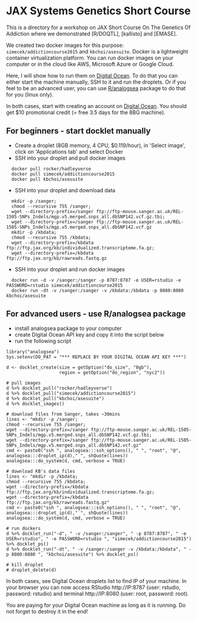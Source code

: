 # JAX Systems Genetics Short Course

This is a directory for a workshop on JAX Short Course On The Genetics Of Addiction where we demonstrated [R/DOQTL], [kallisto] and [EMASE].

We created two docker images for this purpose: `simecek/addictioncourse2015` and `kbchoi/asesuite`. Docker is a lightweight container virtualization platform. You can run docker images on your computer or in the cloud like AWS, Microsoft Azure or Google Cloud. 

Here, I will show how to run them on [Digital Ocean](https://www.digitalocean.com/?refcode=673c97887267). To do that you can either start the machine manually, SSH to it and run the droplets. Or if you feel to be an advanced user, you can use [R/analogsea](https://github.com/sckott/analogsea) package to do that for you (linux only). 

In both cases, start with creating an account on [Digital Ocean](https://www.digitalocean.com/?refcode=673c97887267). You should get $10 promotional credit (= free 3.5 days for the 8BG machine).

## For beginners - start docklet manually

* Create a droplet (8GB memory, 4 CPU, $0.119/hour), in 'Select image', click on 'Applications tab' and select Docker
* SSH into your droplet and pull docker images
```{r}
  docker pull rocker/hadleyverse
  docker pull simecek/addictioncourse2015
  docker pull kbchoi/asesuite
```
* SSH into your droplet and download data
```{r}
  mkdir -p /sanger;
  chmod --recursive 755 /sanger;
  wget --directory-prefix=/sanger ftp://ftp-mouse.sanger.ac.uk/REL-1505-SNPs_Indels/mgp.v5.merged.snps_all.dbSNP142.vcf.gz.tbi;
  wget --directory-prefix=/sanger ftp://ftp-mouse.sanger.ac.uk/REL-1505-SNPs_Indels/mgp.v5.merged.snps_all.dbSNP142.vcf.gz
  mkdir -p /kbdata;
  chmod --recursive 755 /kbdata;
  wget --directory-prefix=/kbdata ftp://ftp.jax.org/kb/individualized.transcriptome.fa.gz;
  wget --directory-prefix=/kbdata ftp://ftp.jax.org/kb/rawreads.fastq.gz
```
* SSH into your droplet and run docker images
```{r}
  docker run -d -v /sanger:/sanger -p 8787:8787 -e USER=rstudio -e PASSWORD=rstudio simecek/addictioncourse2015
  docker run -dt -v /sanger:/sanger -v /kbdata:/kbdata -p 8080:8080 kbchoi/asesuite
```
## For advanced users - use R/analogsea package

* install analogsea package to your computer
* create Digital Ocean API key and copy it into the script below
* run the following script

```
library("analogsea")
Sys.setenv(DO_PAT = "*** REPLACE BY YOUR DIGITAL OCEAN API KEY ***")

d <- docklet_create(size = getOption("do_size", "8gb"), 
                    region = getOption("do_region", "nyc2"))

# pull images
d %>% docklet_pull("rocker/hadleyverse")
d %>% docklet_pull("simecek/addictioncourse2015")
d %>% docklet_pull("kbchoi/asesuite")
d %>% docklet_images()

# download files from Sanger, takes ~30mins
lines <- "mkdir -p /sanger;
chmod --recursive 755 /sanger;
wget --directory-prefix=/sanger ftp://ftp-mouse.sanger.ac.uk/REL-1505-SNPs_Indels/mgp.v5.merged.snps_all.dbSNP142.vcf.gz.tbi;
wget --directory-prefix=/sanger ftp://ftp-mouse.sanger.ac.uk/REL-1505-SNPs_Indels/mgp.v5.merged.snps_all.dbSNP142.vcf.gz"
cmd <- paste0("ssh ", analogsea:::ssh_options(), " ", "root", "@", analogsea:::droplet_ip(d)," ", shQuote(lines))
analogsea:::do_system(d, cmd, verbose = TRUE)

# download KB's data files
lines <- "mkdir -p /kbdata;
chmod --recursive 755 /kbdata;
wget --directory-prefix=/kbdata ftp://ftp.jax.org/kb/individualized.transcriptome.fa.gz;
wget --directory-prefix=/kbdata ftp://ftp.jax.org/kb/rawreads.fastq.gz"
cmd <- paste0("ssh ", analogsea:::ssh_options(), " ", "root", "@", analogsea:::droplet_ip(d)," ", shQuote(lines))
analogsea:::do_system(d, cmd, verbose = TRUE)

# run dockers
d %>% docklet_run("-d", " -v /sanger:/sanger", " -p 8787:8787", " -e USER=rstudio", " -e PASSWORD=rstudio ", "simecek/addictioncourse2015") %>% docklet_ps()
d %>% docklet_run("-dt", " -v /sanger:/sanger -v /kbdata:/kbdata", " -p 8080:8080 ", "kbchoi/asesuite") %>% docklet_ps()

# kill droplet
# droplet_delete(d)
```

In both cases, see Digital Ocean droplets list to find IP of your machine. In your browser you can now access RStudio http://IP:8787 (user: rstudio, password: rstudio) and terminal http://IP:8080 (user: root, password: root).

You are paying for your Digital Ocean machine as long as it is running. Do not forget to destroy it in the end!

